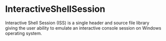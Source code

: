 # InteractiveShellSession
Interactive Shell Session (ISS) is a single header and source file library giving the user ability to emulate an interactive console session on Windows operating system.

